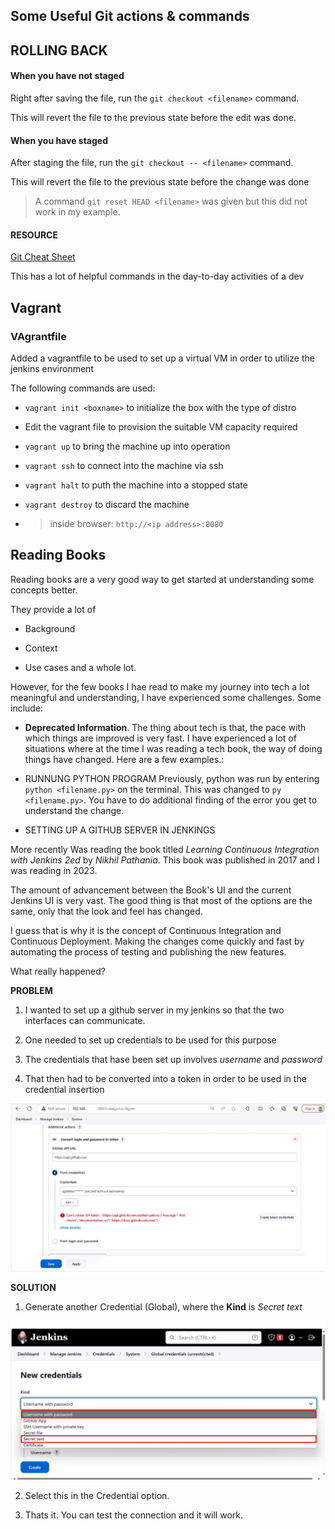 ## Some Useful Git actions & commands

## ROLLING BACK

#### When you have __not staged__

Right after saving the file, run the `git checkout <filename>` command.

This will revert the file to the previous state before the edit was done.

#### When you have __staged__

After staging the file, run the `git checkout -- <filename>` command.

This will revert the file to the previous state before the change was done

> A command `git reset HEAD <filename>` was given but this did not work in my example.

#### RESOURCE
[Git Cheat Sheet](https://education.github.com/git-cheat-sheet-education.pdf)

This has a lot of helpful commands in the day-to-day activities of a dev

## Vagrant

### VAgrantfile

Added a vagrantfile to be used to set up a virtual VM in order to utilize the jenkins environment

The following commands are used:

- `vagrant init <boxname>` to initialize the box with the type of distro

- Edit the vagrant file to provision the suitable VM capacity required

- `vagrant up` to bring the machine up into operation

- `vagrant ssh` to connect into the machine via ssh

- `vagrant halt` to puth the machine into a stopped state

- `vagrant destroy` to discard the machine

- > inside browser:   `http://<ip address>:8080`


## Reading Books

Reading books are a very good way to get started at understanding some concepts better.

They provide a lot of 

- Background

- Context

- Use cases and a whole lot.

However, for the few books I hae read to make my journey into tech a lot meaningful and understanding,
I have experienced some challenges. Some include:

- **Deprecated Information**.
The thing about tech is that, the pace with which things are improved is very fast.
I have experienced a lot of situations where at the time I was reading a tech book, the way of doing things have changed. Here are a few examples.:

- RUNNUNG PYTHON PROGRAM
Previously, python was run by entering `python <filename.py>` on the terminal. This was changed to `py <filename.py>`. You have to do additional finding of the error you get to understand the change.

- SETTING UP A GITHUB SERVER IN JENKINGS

More recently Was reading the book titled _Learning Continuous Integration with Jenkins 2ed_ by _Nikhil Pathania_. This book was published in 2017 and I was reading in 2023.

The amount of advancement between the Book's UI and the current Jenkins UI is very vast. The good thing is that most of the options are the same, only that the look and feel has changed.

I guess that is why it is the concept of Continuous Integration and Continuous Deployment. Making the changes come quickly and fast by automating the process of testing and publishing the new features.

What really happened?

__PROBLEM__

1. I wanted to set up a github server in my jenkins so that the two interfaces can communicate.

2. One needed to set up credentials to be used for this purpose

3. The credentials that hase been set up involves _username_ and _password_

4. That then had to be converted into a token in order to be used in the credential insertion

![Error in token generation](./assets/jenkins-github_error.jpg)

__SOLUTION__

1. Generate another Credential (Global), where the __Kind__ is _Secret text_

![Solution](./assets/credential_kind.jpg)

2. Select this in the Credential option.

3. Thats it. You can test the connection and it will work.
